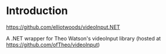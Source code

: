 Introduction
============
https://github.com/elliotwoods/videoInput.NET

A .NET wrapper for Theo Watson's videoInput library (hosted at https://github.com/ofTheo/videoInput)